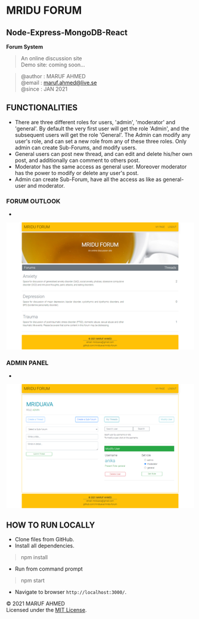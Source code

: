 # MRIDU FORUM
## Node-Express-MongoDB-React
**Forum System**<br>
>An online discussion site<br>
>Demo site: coming soon...<br>

> @author : MARUF AHMED<br>
> @email  : maruf.ahmed@live.se<br>
> @since  : JAN 2021<br>


## FUNCTIONALITIES
* There are three different roles for users, 'admin', 'moderator' and 'general'. By default the very first user will get the role 'Admin', and the subsequent users will get the role 'General'. The Admin can modify any user's role, and can set a new role from any of these three roles. Only admin can create Sub-Forums, and modify users. 
* General users can post new thread, and can edit and delete his/her own post, and additionally can comment to others post. 
* Moderator has the same access as general user. Moreover moderator has the power to modify or delete any user's post.
* Admin can create Sub-Forum, have all the access as like as general-user and moderator.

### FORUM OUTLOOK
* 
![](/screenshot/mridu_forum.png)

### ADMIN PANEL
* 
![](/screenshot/mridu_forum_2.png)

## HOW TO RUN LOCALLY
* Clone files from GitHub. <br>
* Install all dependencies. 
> npm install
* Run from command prompt
> npm start
* Navigate to browser `http://localhost:3000/`. 

&copy; 2021 MARUF AHMED<br> 
Licensed under the [MIT License](LICENSE). 